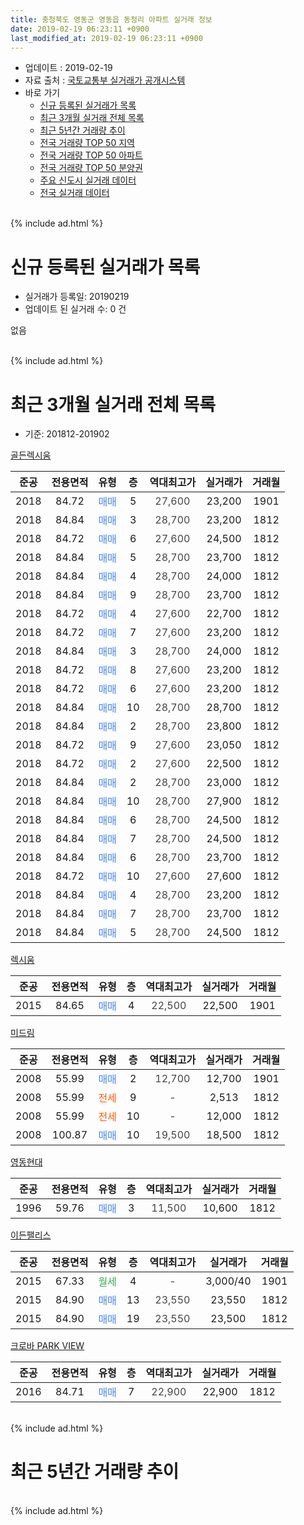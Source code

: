 ```yaml
---
title: 충청북도 영동군 영동읍 동정리 아파트 실거래 정보
date: 2019-02-19 06:23:11 +0900
last_modified_at: 2019-02-19 06:23:11 +0900
---
```


* 업데이트 : 2019-02-19
* 자료 출처 : [국토교통부 실거래가 공개시스템](http://rt.molit.go.kr)
* 바로 가기
    * [신규 등록된 실거래가 목록](#신규-등록된-실거래가-목록)
    * [최근 3개월 실거래 전체 목록](#최근-3개월-실거래-전체-목록)
    * [최근 5년간 거래량 추이](#최근-5년간-거래량-추이)
    * [전국 거래량 TOP 50 지역](https://inasie.github.io/apt-trade-info/최근-3개월-전국에서-가장-거래가-많이-발생한-지역)
    * [전국 거래량 TOP 50 아파트](https://inasie.github.io/apt-trade-info/최근-3개월-전국에서-가장-거래가-많이-발생한-아파트)
    * [전국 거래량 TOP 50 분양권](https://inasie.github.io/apt-trade-info/최근-3개월-전국에서-가장-거래가-많이-발생한-분양권)
    * [주요 신도시 실거래 데이터](https://inasie.github.io/apt-trade-info/주요-신도시)
    * [전국 실거래 데이터](https://inasie.github.io/apt-trade-info/전국)
<br>
{% include ad.html %}
<br>

# 신규 등록된 실거래가 목록
* 실거래가 등록일: 20190219
* 업데이트 된 실거래 수: 0 건

없음

<br>
{% include ad.html %}
<br>

# 최근 3개월 실거래 전체 목록
* 기준: 201812-201902


[골든렉시움](https://search.naver.com/search.naver?query=%EC%B6%A9%EC%B2%AD%EB%B6%81%EB%8F%84+%EC%98%81%EB%8F%99%EA%B5%B0+%EC%98%81%EB%8F%99%EC%9D%8D+%EB%8F%99%EC%A0%95%EB%A6%AC+%EA%B3%A8%EB%93%A0%EB%A0%89%EC%8B%9C%EC%9B%80)

|준공|전용면적|유형|층|역대최고가|실거래가|거래월|
|:---:|:---:|:---:|:---:|:---:|:---:|:---:|
|2018|84.72|<span style="color:#4285f3">매매</span>|5|<span style="color:#444444">27,600</span>|23,200|1901|
|2018|84.84|<span style="color:#4285f3">매매</span>|3|<span style="color:#444444">28,700</span>|23,200|1812|
|2018|84.72|<span style="color:#4285f3">매매</span>|6|<span style="color:#444444">27,600</span>|24,500|1812|
|2018|84.84|<span style="color:#4285f3">매매</span>|5|<span style="color:#444444">28,700</span>|23,700|1812|
|2018|84.84|<span style="color:#4285f3">매매</span>|4|<span style="color:#444444">28,700</span>|24,000|1812|
|2018|84.84|<span style="color:#4285f3">매매</span>|9|<span style="color:#444444">28,700</span>|23,700|1812|
|2018|84.72|<span style="color:#4285f3">매매</span>|4|<span style="color:#444444">27,600</span>|22,700|1812|
|2018|84.72|<span style="color:#4285f3">매매</span>|7|<span style="color:#444444">27,600</span>|23,200|1812|
|2018|84.84|<span style="color:#4285f3">매매</span>|3|<span style="color:#444444">28,700</span>|24,000|1812|
|2018|84.72|<span style="color:#4285f3">매매</span>|8|<span style="color:#444444">27,600</span>|23,200|1812|
|2018|84.72|<span style="color:#4285f3">매매</span>|6|<span style="color:#444444">27,600</span>|23,200|1812|
|2018|84.84|<span style="color:#4285f3">매매</span>|10|<span style="color:#444444">28,700</span>|28,700|1812|
|2018|84.84|<span style="color:#4285f3">매매</span>|2|<span style="color:#444444">28,700</span>|23,800|1812|
|2018|84.72|<span style="color:#4285f3">매매</span>|9|<span style="color:#444444">27,600</span>|23,050|1812|
|2018|84.72|<span style="color:#4285f3">매매</span>|2|<span style="color:#444444">27,600</span>|22,500|1812|
|2018|84.84|<span style="color:#4285f3">매매</span>|2|<span style="color:#444444">28,700</span>|23,000|1812|
|2018|84.84|<span style="color:#4285f3">매매</span>|10|<span style="color:#444444">28,700</span>|27,900|1812|
|2018|84.84|<span style="color:#4285f3">매매</span>|6|<span style="color:#444444">28,700</span>|24,500|1812|
|2018|84.84|<span style="color:#4285f3">매매</span>|7|<span style="color:#444444">28,700</span>|24,500|1812|
|2018|84.84|<span style="color:#4285f3">매매</span>|6|<span style="color:#444444">28,700</span>|23,700|1812|
|2018|84.72|<span style="color:#4285f3">매매</span>|10|<span style="color:#444444">27,600</span>|27,600|1812|
|2018|84.84|<span style="color:#4285f3">매매</span>|4|<span style="color:#444444">28,700</span>|23,200|1812|
|2018|84.84|<span style="color:#4285f3">매매</span>|7|<span style="color:#444444">28,700</span>|23,700|1812|
|2018|84.84|<span style="color:#4285f3">매매</span>|5|<span style="color:#444444">28,700</span>|24,500|1812|

[렉시움](https://search.naver.com/search.naver?query=%EC%B6%A9%EC%B2%AD%EB%B6%81%EB%8F%84+%EC%98%81%EB%8F%99%EA%B5%B0+%EC%98%81%EB%8F%99%EC%9D%8D+%EB%8F%99%EC%A0%95%EB%A6%AC+%EB%A0%89%EC%8B%9C%EC%9B%80)

|준공|전용면적|유형|층|역대최고가|실거래가|거래월|
|:---:|:---:|:---:|:---:|:---:|:---:|:---:|
|2015|84.65|<span style="color:#4285f3">매매</span>|4|<span style="color:#444444">22,500</span>|22,500|1901|

[미드림](https://search.naver.com/search.naver?query=%EC%B6%A9%EC%B2%AD%EB%B6%81%EB%8F%84+%EC%98%81%EB%8F%99%EA%B5%B0+%EC%98%81%EB%8F%99%EC%9D%8D+%EB%8F%99%EC%A0%95%EB%A6%AC+%EB%AF%B8%EB%93%9C%EB%A6%BC)

|준공|전용면적|유형|층|역대최고가|실거래가|거래월|
|:---:|:---:|:---:|:---:|:---:|:---:|:---:|
|2008|55.99|<span style="color:#4285f3">매매</span>|2|<span style="color:#444444">12,700</span>|12,700|1901|
|2008|55.99|<span style="color:#ff5a00">전세</span>|9|<span style="color:#444444">-</span>|2,513|1812|
|2008|55.99|<span style="color:#ff5a00">전세</span>|10|<span style="color:#444444">-</span>|12,000|1812|
|2008|100.87|<span style="color:#4285f3">매매</span>|10|<span style="color:#444444">19,500</span>|18,500|1812|

[영동현대](https://search.naver.com/search.naver?query=%EC%B6%A9%EC%B2%AD%EB%B6%81%EB%8F%84+%EC%98%81%EB%8F%99%EA%B5%B0+%EC%98%81%EB%8F%99%EC%9D%8D+%EB%8F%99%EC%A0%95%EB%A6%AC+%EC%98%81%EB%8F%99%ED%98%84%EB%8C%80)

|준공|전용면적|유형|층|역대최고가|실거래가|거래월|
|:---:|:---:|:---:|:---:|:---:|:---:|:---:|
|1996|59.76|<span style="color:#4285f3">매매</span>|3|<span style="color:#444444">11,500</span>|10,600|1812|

[이든팰리스](https://search.naver.com/search.naver?query=%EC%B6%A9%EC%B2%AD%EB%B6%81%EB%8F%84+%EC%98%81%EB%8F%99%EA%B5%B0+%EC%98%81%EB%8F%99%EC%9D%8D+%EB%8F%99%EC%A0%95%EB%A6%AC+%EC%9D%B4%EB%93%A0%ED%8C%B0%EB%A6%AC%EC%8A%A4)

|준공|전용면적|유형|층|역대최고가|실거래가|거래월|
|:---:|:---:|:---:|:---:|:---:|:---:|:---:|
|2015|67.33|<span style="color:#34a853">월세</span>|4|<span style="color:#444444">-</span>|3,000/40|1901|
|2015|84.90|<span style="color:#4285f3">매매</span>|13|<span style="color:#444444">23,550</span>|23,550|1812|
|2015|84.90|<span style="color:#4285f3">매매</span>|19|<span style="color:#444444">23,550</span>|23,500|1812|

[크로바 PARK VIEW](https://search.naver.com/search.naver?query=%EC%B6%A9%EC%B2%AD%EB%B6%81%EB%8F%84+%EC%98%81%EB%8F%99%EA%B5%B0+%EC%98%81%EB%8F%99%EC%9D%8D+%EB%8F%99%EC%A0%95%EB%A6%AC+%ED%81%AC%EB%A1%9C%EB%B0%94+PARK+VIEW)

|준공|전용면적|유형|층|역대최고가|실거래가|거래월|
|:---:|:---:|:---:|:---:|:---:|:---:|:---:|
|2016|84.71|<span style="color:#4285f3">매매</span>|7|<span style="color:#444444">22,900</span>|22,900|1812|


<br>
{% include ad.html %}
<br>

# 최근 5년간 거래량 추이


<div style="width:100%;">
    <canvas id="deal_progress" height="200"></canvas>
</div>

<script>
new Chart(document.getElementById("deal_progress"), {
    type: 'line',
    data: {
        labels: ['201402','201403','201404','201405','201406','201407','201408','201409','201410','201411','201412','201501','201502','201503','201504','201505','201506','201507','201508','201509','201510','201511','201512','201601','201602','201603','201604','201605','201606','201607','201608','201609','201610','201611','201612','201701','201702','201703','201704','201705','201706','201707','201708','201709','201710','201711','201712','201801','201802','201803','201804','201805','201806','201807','201808','201809','201810','201811','201812','201901','201902'],
        datasets: [{
            label: '매매',
            pointRadius: 1,
            data: [2, 2, 5, 1, 2, 1, 0, 1, 3, 2, 3, 1, 1, 0, 2, 2, 1, 1, 0, 2, 2, 3, 19, 5, 5, 2, 5, 2, 5, 3, 2, 2, 4, 4, 1, 5, 3, 4, 0, 1, 4, 3, 2, 4, 3, 0, 3, 3, 3, 5, 1, 3, 2, 2, 2, 1, 1, 3, 28, 3, 0],
            borderColor: "rgba(255, 201, 14, 1)",
            backgroundColor: "rgba(255, 201, 14, 0.5)",
            fill: false,
            lineTension: 0
        },{
            label: '전월세',
            pointRadius: 1,
            data: [0, 0, 1, 0, 1, 0, 0, 0, 3, 1, 0, 2, 2, 0, 0, 1, 0, 0, 0, 0, 0, 1, 3, 0, 0, 1, 0, 1, 1, 2, 0, 1, 4, 1, 1, 1, 0, 0, 2, 2, 0, 0, 2, 0, 0, 2, 1, 1, 2, 1, 0, 0, 0, 1, 0, 1, 4, 1, 2, 1, 0],
            borderColor: "rgba(0, 141, 185, 1)",
            backgroundColor: "rgba(0, 141, 185, 0.5)",
            fill: false,
            lineTension: 0
        }
        ]
    },
    options: {
        responsive: true,
        title: {
            display: false
        },
        tooltips: {
            mode: 'index',
            intersect: false
        },
        hover: {
            mode: 'nearest',
            intersect: true
        },
        scales: {
            xAxes: [{
                display: true,
                scaleLabel: {
                    display: true,
                    labelString: '년/월'
                }
            }],
            yAxes: [{
                display: true,
                ticks: {
                    suggestedMin: 0,
                },
                scaleLabel: {
                    display: true,
                    labelString: '실거래 수'
                }
            }]
        }
    }
});

</script>


<br>
{% include ad.html %}
<br>

